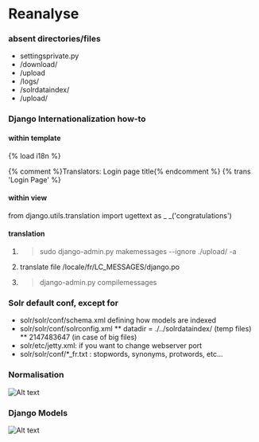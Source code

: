 Reanalyse
=================================
### absent directories/files
* settingsprivate.py
* /download/
* /upload
* /logs/
* /solrdataindex/
* /upload/

### Django Internationalization how-to
#### within template
{% load i18n %}

{% comment %}Translators: Login page title{% endcomment %}
{% trans 'Login Page' %}
#### within view
from django.utils.translation import ugettext as _
_('congratulations')
#### translation
1) > sudo django-admin.py makemessages --ignore ./upload/ -a
2) translate file /locale/fr/LC_MESSAGES/django.po
3) > django-admin.py compilemessages

### Solr default conf, except for
* solr/solr/conf/schema.xml defining how models are indexed
* solr/solr/conf/solrconfig.xml
** datadir = ./../solrdataindex/ (temp files)
** <maxFieldLength>2147483647</maxFieldLength> (in case of big files)
* solr/etc/jetty.xml: if you want to change webserver port
* solr/solr/conf/*_fr.txt : stopwords, synonyms, protwords, etc...

### Normalisation
![Alt text](http://jiminy.medialab.sciences-po.fr/reanalyse/media/images/content_overview.png "Normalisation")

### Django Models
![Alt text](http://jiminy.medialab.sciences-po.fr/reanalyse/media/images/content_models.png "Django Models")